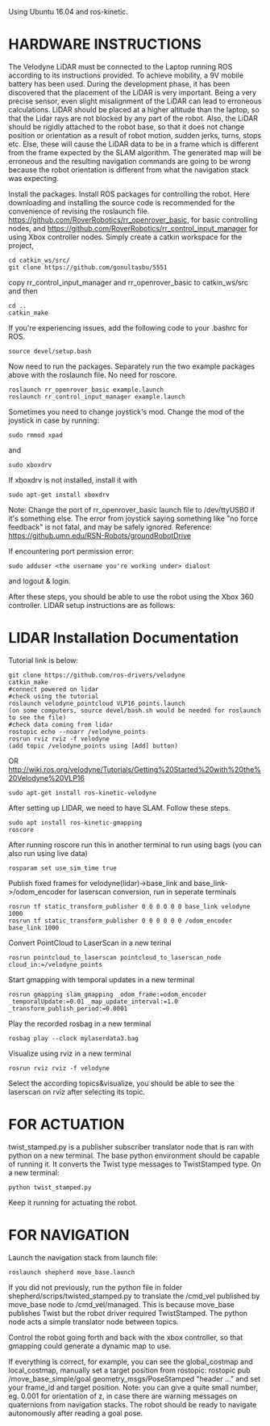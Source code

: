 Using Ubuntu 16.04 and ros-kinetic.  

HARDWARE INSTRUCTIONS
=========================

The Velodyne LiDAR must be connected to the Laptop running ROS according to its instructions provided. To achieve mobility, a 9V mobile battery has been used. During the development phase, it has been discovered that the placement of the LiDAR is very important. Being a very precise sensor, even slight misalignment of the LiDAR can lead to erroneous calculations. LiDAR should be placed at a higher altitude than the laptop, so that the Lidar rays are not blocked by any part of the robot. Also, the LiDAR should be rigidly attached to the robot base, so that it does not change position or orientation as a result of robot motion, sudden jerks, turns, stops etc. Else, these will cause the LiDAR data to be in a frame which is different from the frame expected by the SLAM algorithm. The generated map will be erroneous and the resulting navigation commands are going to be wrong because the robot orientation is different from what the navigation stack was expecting.

Install the packages. Install ROS packages for controlling the robot. Here downloading and installing the source code is recommended for the convenience of revising the roslaunch file. https://github.com/RoverRobotics/rr_openrover_basic, for basic controlling nodes, and https://github.com/RoverRobotics/rr_control_input_manager for using Xbox controller nodes. Simply create a catkin workspace for the project,  
```
cd catkin_ws/src/
git clone https://github.com/gonultasbu/5551
```
copy rr_control_input_manager and rr_openrover_basic to catkin_ws/src and then  
```
cd ..
catkin_make

```
If you're experiencing issues, add the following code to your .bashrc for ROS.

```
source devel/setup.bash
```

Now need to run the packages. Separately run the two example packages above with the roslaunch file. No need for roscore.
```
roslaunch rr_openrover_basic example.launch
roslaunch rr_control_input_manager example.launch
```


Sometimes you need to change joystick's mod. Change the mod of the joystick in case by running: 
```
sudo rmmod xpad
```
and 

```
sudo xboxdrv
```
If xboxdrv is not installed, install it with 
```
sudo apt-get install xboxdrv
```
Note: Change the port of rr_openrover_basic launch file to /dev/ttyUSB0 if it's something else. 
The error from joystick saying something like "no force feedback" is not fatal, and may be safely ignored.
Reference: https://github.umn.edu/RSN-Robots/groundRobotDrive

If encountering port permission error:
```
sudo adduser <the username you're working under> dialout
```
and logout & login.

After these steps, you should be able to use the robot using the Xbox 360 controller. LIDAR setup instructions are as follows:  

LIDAR Installation Documentation  
========================
Tutorial link is below:
```
git clone https://github.com/ros-drivers/velodyne  
catkin_make
#connect powered on lidar
#check using the tutorial
roslaunch velodyne_pointcloud VLP16_points.launch
(on some computers, source devel/bash.sh would be needed for roslaunch to see the file)
#check data coming from lidar
rostopic echo --noarr /velodyne_points
rosrun rviz rviz -f velodyne
(add topic /velodyne_points using [Add] button)
```
OR
http://wiki.ros.org/velodyne/Tutorials/Getting%20Started%20with%20the%20Velodyne%20VLP16
```
sudo apt-get install ros-kinetic-velodyne
```

After setting up LIDAR, we need to have SLAM. Follow these steps.

```
sudo apt install ros-kinetic-gmapping
roscore
```
After running roscore run this in another terminal to run using bags (you can also run using live data)
```
rosparam set use_sim_time true
```
Publish fixed frames for velodyne(lidar)->base_link and base_link->/odom_encoder for laserscan conversion, run in seperate terminals
```
rosrun tf static_transform_publisher 0 0 0 0 0 0 base_link velodyne 1000
rosrun tf static_transform_publisher 0 0 0 0 0 0 /odom_encoder base_link 1000

```
Convert PointCloud to LaserScan in a new terinal
```
rosrun pointcloud_to_laserscan pointcloud_to_laserscan_node cloud_in:=/velodyne_points
```
Start gmapping with temporal updates in a new terminal
```
rosrun gmapping slam_gmapping _odom_frame:=odom_encoder _temporalUpdate:=0.01 _map_update_interval:=1.0 _transform_publish_period:=0.0001
```
Play the recorded rosbag in a new terminal
```
rosbag play --clock mylaserdata3.bag
```
Visualize using rviz in a new terminal
```
rosrun rviz rviz -f velodyne
```
Select the according topics&visualize, you should be able to see the laserscan on rviz after selecting its topic.  

FOR ACTUATION
========================

twist_stamped.py is a publisher subscriber translator node that is ran with python on a new terminal. The base python environment should be capable of running it. It converts the Twist type messages to TwistStamped type. On a new terminal:
```
python twist_stamped.py
```
Keep it running for actuating the robot.

FOR NAVIGATION
========================

Launch the navigation stack from launch file:  
```
roslaunch shepherd move_base.launch  
```
If you did not previously, run the python file in folder shepherd/scrips/twisted_stamped.py to translate the /cmd_vel published by move_base node to /cmd_vel/managed. This is because move_base publishes Twist but the robot driver required TwistStamped. The python node acts a simple translator node between topics.  

Control the robot going forth and back with the xbox controller, so that gmapping could generate a dynamic map to use.  

If everything is correct, for example, you can see the global_costmap and local_costmap, manually set a target position from rostopic: rostopic pub /move_base_simple/goal geometry_msgs/PoseStamped "header ..." and set your frame_id and target position. Note: you can give a quite small number, eg. 0.001 for orientation of z, in case there are warning messages on quaternions from navigation stacks. The robot should be ready to navigate autonomously after reading a goal pose.


